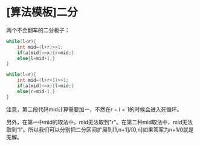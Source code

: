 # [算法模板]二分

两个不会翻车的二分板子：

```cpp
while(l<r){
    int mid=(l+r)>>1;
    if(a[mid]>=x){r=mid;}
    else{l=mid+1;}
}
```

```cpp
while(l<r){
    int mid=(l+r+1)>>1;
    if(a[mid]<=x){l=mid;}
    else{r=mid-1;}
}
```

注意，第二段代码mid计算需要加一，不然在$r-l=1$的时候会进入死循环。

另外，在第一中mid的取法中，mid无法取到"r"。在第二种mid取法中，mid无法取到“l”。所以我们可以分别把二分区间扩展到[1,n+1]/[0,n]如果答案为n+1/0就是无解。

